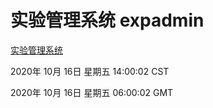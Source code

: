 # 实验管理系统 expadmin
[实验管理系统](http://:56808/expadmin-782313d2-e1b1-4ea7-932e-3a55e6a1a4d0/)

2020年 10月 16日 星期五 14:00:02 CST

2020年 10月 16日 星期五 06:00:02 GMT
